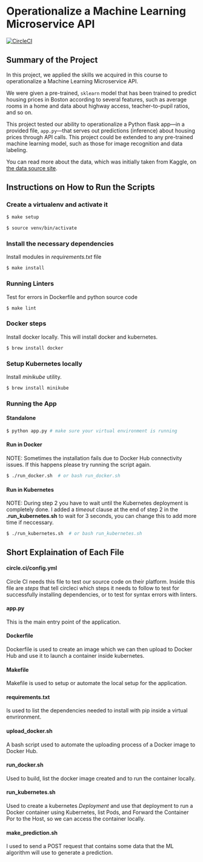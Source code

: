 # Operationalize a Machine Learning Microservice API 
[![CircleCI](https://circleci.com/gh/sergiopichardo/project-ml-microservice-kubernetes/tree/circleci-project-setup.svg?style=svg)](https://circleci.com/gh/sergiopichardo/project-ml-microservice-kubernetes/tree/circleci-project-setup)

## Summary of the Project

In this project, we applied the skills we acquired in this course to operationalize a Machine Learning Microservice API. 

We were given a pre-trained, `sklearn` model that has been trained to predict housing prices in Boston according to several features, such as average rooms in a home and data about highway access, teacher-to-pupil ratios, and so on. 

This project tested our ability to operationalize a Python flask app—in a provided file, `app.py`—that serves out predictions (inference) about housing prices through API calls. This project could be extended to any pre-trained machine learning model, such as those for image recognition and data labeling.

You can read more about the data, which was initially taken from Kaggle, on [the data source site](https://www.kaggle.com/c/boston-housing).

## Instructions on How to Run the Scripts

### Create a virtualenv and activate it
```sh
$ make setup 
```
```sh
$ source venv/bin/activate
```

### Install the necessary dependencies
Install modules in *requirements.txt* file
```sh
$ make install
```

### Running Linters
Test for errors in Dockerfile and python source code
```sh
$ make lint
```

### Docker steps 
Install docker locally. This will install docker and kubernetes. 

```sh
$ brew install docker
```

### Setup Kubernetes locally
Install *minikube* utility. 
```sh
$ brew install minikube 
```

### Running the App 
#### Standalone
```sh 
$ python app.py # make sure your virtual environment is running
```

#### Run in Docker  
NOTE: Sometimes the installation fails due to Docker Hub connectivity issues. If this happens please try running the script again.
```sh
$ ./run_docker.sh  # or bash run_docker.sh
```

#### Run in Kubernetes  
NOTE: During step 2 you have to wait until the Kubernetes deployment is completely done. I added a *timeout* clause at the end of step 2 in the **.run_kubernetes.sh** to wait for 3 seconds, you can change this to add more time if neccessary. 
```sh
$ ./run_kubernetes.sh  # or bash run_kubernetes.sh
```

## Short Explaination of Each File
#### circle.ci/config.yml
Circle CI needs this file to test our source code on their platform. Inside this file are *steps* that tell circleci which steps it needs to follow to test for successfully installing dependencies, or to test for syntax errors with linters.

#### app.py 
This is the main entry point of the application. 

#### Dockerfile
Dockerfile is used to create an image which we can then upload to Docker Hub and use it to launch a container inside kubernetes.

#### Makefile 
Makefile is used to setup or automate the local setup for the application.

#### requirements.txt 
Is used to list the dependencies needed to install with pip inside a virtual envrironment. 

#### upload_docker.sh 
A bash script used to automate the uploading process of a Docker image to Docker Hub. 

#### run_docker.sh 
Used to build, list the docker image created and to run the container locally. 

#### run_kubernetes.sh 
Used to create a kubernetes *Deployment* and use that deployment to run a Docker container using Kubernetes, list Pods, and Forward the Container Por to the Host, so we can access the container locally. 

#### make_prediction.sh 
I used to send a POST request that contains some data that the ML algorithm will use to generate a prediction.

